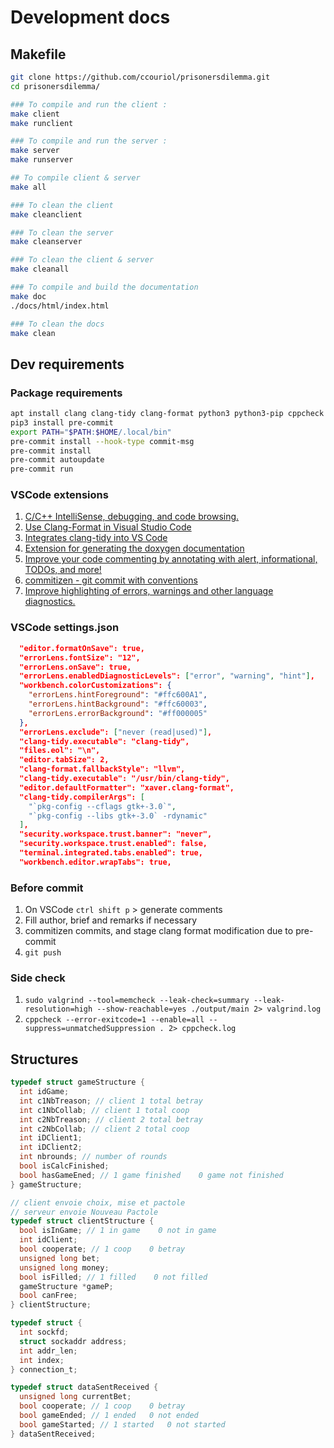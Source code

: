# Development docs

## Makefile

```bash
git clone https://github.com/ccouriol/prisonersdilemma.git
cd prisonersdilemma/

### To compile and run the client :
make client
make runclient

### To compile and run the server :
make server
make runserver

## To compile client & server
make all

### To clean the client
make cleanclient

### To clean the server
make cleanserver

### To clean the client & server
make cleanall

### To compile and build the documentation
make doc
./docs/html/index.html

### To clean the docs
make clean
```

## Dev requirements

### Package requirements

```bash
apt install clang clang-tidy clang-format python3 python3-pip cppcheck valgrind libconfig-dev
pip3 install pre-commit
export PATH="$PATH:$HOME/.local/bin"
pre-commit install --hook-type commit-msg
pre-commit install
pre-commit autoupdate
pre-commit run
```

### VSCode extensions

1. [C/C++ IntelliSense, debugging, and code browsing.](https://marketplace.visualstudio.com/items?itemName=ms-vscode.cpptools)
2. [Use Clang-Format in Visual Studio Code](https://marketplace.visualstudio.com/items?itemName=xaver.clang-format)
3. [Integrates clang-tidy into VS Code](https://marketplace.visualstudio.com/items?itemName=notskm.clang-tidy)
4. [Extension for generating the doxygen documentation](https://marketplace.visualstudio.com/items?itemName=dusartvict.doc-doxygen)
5. [Improve your code commenting by annotating with alert, informational, TODOs, and more!](https://marketplace.visualstudio.com/items?itemName=aaron-bond.better-comments)
6. [commitizen - git commit with conventions](https://marketplace.visualstudio.com/items?itemName=KnisterPeter.vscode-commitizen)
7. [Improve highlighting of errors, warnings and other language diagnostics.](https://marketplace.visualstudio.com/items?itemName=usernamehw.errorlens)

### VSCode settings.json

```json
  "editor.formatOnSave": true,
  "errorLens.fontSize": "12",
  "errorLens.onSave": true,
  "errorLens.enabledDiagnosticLevels": ["error", "warning", "hint"],
  "workbench.colorCustomizations": {
    "errorLens.hintForeground": "#ffc600A1",
    "errorLens.hintBackground": "#ffc60003",
    "errorLens.errorBackground": "#ff000005"
  },
  "errorLens.exclude": ["never (read|used)"],
  "clang-tidy.executable": "clang-tidy",
  "files.eol": "\n",
  "editor.tabSize": 2,
  "clang-format.fallbackStyle": "llvm",
  "clang-tidy.executable": "/usr/bin/clang-tidy",
  "editor.defaultFormatter": "xaver.clang-format",
  "clang-tidy.compilerArgs": [
    "`pkg-config --cflags gtk+-3.0`",
    "`pkg-config --libs gtk+-3.0` -rdynamic"
  ],
  "security.workspace.trust.banner": "never",
  "security.workspace.trust.enabled": false,
  "terminal.integrated.tabs.enabled": true,
  "workbench.editor.wrapTabs": true,
```

### Before commit

1. On VSCode `ctrl shift p` > generate comments
1. Fill author, brief and remarks if necessary
1. commitizen commits, and stage clang format modification due to pre-commit
1. `git push`

### Side check

1. `sudo valgrind --tool=memcheck --leak-check=summary --leak-resolution=high --show-reachable=yes ./output/main 2> valgrind.log`
1. `cppcheck --error-exitcode=1 --enable=all --suppress=unmatchedSuppression . 2> cppcheck.log`

## Structures

```c
typedef struct gameStructure {
  int idGame;
  int c1NbTreason; // client 1 total betray
  int c1NbCollab; // client 1 total coop
  int c2NbTreason; // client 2 total betray
  int c2NbCollab; // client 2 total coop
  int iDClient1;
  int iDClient2;
  int nbrounds; // number of rounds
  bool isCalcFinished;
  bool hasGameEned; // 1 game finished    0 game not finished
} gameStructure;
```

```c
// client envoie choix, mise et pactole
// serveur envoie Nouveau Pactole
typedef struct clientStructure {
  bool isInGame; // 1 in game    0 not in game
  int idClient;
  bool cooperate; // 1 coop    0 betray
  unsigned long bet;
  unsigned long money;
  bool isFilled; // 1 filled    0 not filled
  gameStructure *gameP;
  bool canFree;
} clientStructure;
```

```c
typedef struct {
  int sockfd;
  struct sockaddr address;
  int addr_len;
  int index;
} connection_t;
```

```c
typedef struct dataSentReceived {
  unsigned long currentBet;
  bool cooperate; // 1 coop    0 betray
  bool gameEnded; // 1 ended   0 not ended
  bool gameStarted; // 1 started   0 not started
} dataSentReceived;
```
